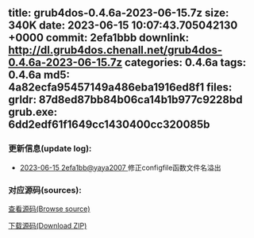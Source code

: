 title: grub4dos-0.4.6a-2023-06-15.7z
size: 340K
date: 2023-06-15 10:07:43.705042130 +0000
commit: 2efa1bbb
downlink: http://dl.grub4dos.chenall.net/grub4dos-0.4.6a-2023-06-15.7z
categories: 0.4.6a
tags: 0.4.6a
md5: 4a82ecfa95457149a486eba1916ed8f1
files:
  grldr: 87d8ed87bb84b06ca14b1b977c9228bd
  grub.exe: 6dd2edf61f1649cc1430400cc320085b
---

### 更新信息(update log):
  * [2023-06-15 2efa1bb@yaya2007 ](https://github.com/chenall/grub4dos/commit/2efa1bbb431549380705f3739295982de8be84c4)     修正configfile函数文件名溢出


### 对应源码(sources):
  [查看源码(Browse source)](https://github.com/chenall/grub4dos/tree/2efa1bbb431549380705f3739295982de8be84c4)

  [下载源码(Download ZIP)](https://github.com/chenall/grub4dos/archive/2efa1bbb431549380705f3739295982de8be84c4.zip)
